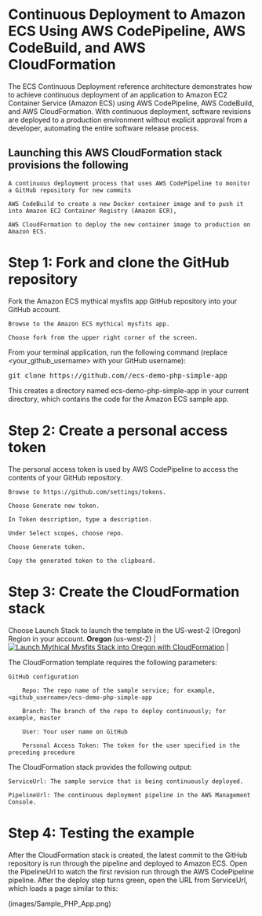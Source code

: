 # Continuous Deployment to Amazon ECS Using AWS CodePipeline, AWS CodeBuild, and AWS CloudFormation

The ECS Continuous Deployment reference architecture demonstrates how to achieve continuous deployment of an application to Amazon EC2 Container Service (Amazon ECS) using AWS CodePipeline, AWS CodeBuild, and AWS CloudFormation. With continuous deployment, software revisions are deployed to a production environment without explicit approval from a developer, automating the entire software release process.

## Launching this AWS CloudFormation stack provisions the following

    A continuous deployment process that uses AWS CodePipeline to monitor a GitHub repository for new commits

    AWS CodeBuild to create a new Docker container image and to push it into Amazon EC2 Container Registry (Amazon ECR),

    AWS CloudFormation to deploy the new container image to production on Amazon ECS.

# Step 1: Fork and clone the GitHub repository

Fork  the Amazon ECS mythical mysfits app  GitHub repository into your GitHub account.

    Browse to the Amazon ECS mythical mysfits app.

    Choose fork from the upper right corner of the screen.

From your terminal application, run the following command (replace <your_github_username> with your GitHub username):
<pre>
git clone https://github.com/<your_github_username>/ecs-demo-php-simple-app
</pre>

This creates a directory named ecs-demo-php-simple-app in your current directory, which contains the code for the Amazon ECS sample app.

# Step 2: Create a personal access token

The personal access token is used by AWS CodePipeline to access the contents of your GitHub repository.

    Browse to https://github.com/settings/tokens.

    Choose Generate new token.

    In Token description, type a description.

    Under Select scopes, choose repo.

    Choose Generate token.

    Copy the generated token to the clipboard.

# Step 3: Create the CloudFormation stack

Choose Launch Stack to launch the template in the US-west-2 (Oregon) Region in your account.
**Oregon** (us-west-2) | [![Launch Mythical Mysfits Stack into Oregon with CloudFormation](/images/deploy-to-aws.png)](https://console.aws.amazon.com/cloudformation/home?region=us-west-2#/stacks/new?stackName=cicd-mysfits-fargate&templateURL=https://s3-us-west-2.amazonaws.com/pv-ecs-refarch-continuous-deployment/ecs-refarch-continuous-deployment.yaml) |


The CloudFormation template requires the following parameters:

    GitHub configuration

        Repo: The repo name of the sample service; for example, <github_username>/ecs-demo-php-simple-app

        Branch: The branch of the repo to deploy continuously; for example, master

        User: Your user name on GitHub

        Personal Access Token: The token for the user specified in the preceding procedure

The CloudFormation stack provides the following output:

    ServiceUrl: The sample service that is being continuously deployed.

    PipelineUrl: The continuous deployment pipeline in the AWS Management Console.

# Step 4: Testing the example

After the CloudFormation stack is created, the latest commit to the GitHub repository is run through the pipeline and deployed to Amazon ECS. Open the PipelineUrl to watch the first revision run through the AWS CodePipeline pipeline. After the deploy step turns green, open the URL from ServiceUrl, which loads a page similar to this:

(images/Sample_PHP_App.png)
